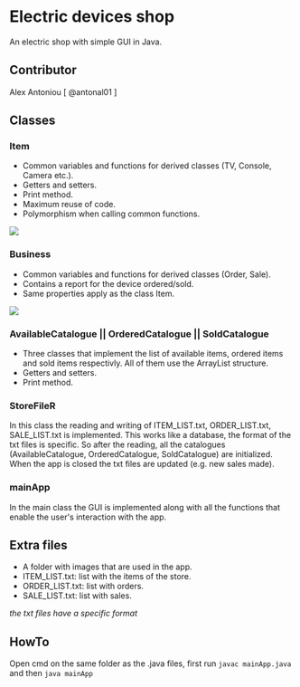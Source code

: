 # Electric devices shop
An electric shop with simple GUI in Java.

## Contributor
Alex Antoniou 
[ @antonal01 ]

## Classes

### Item

* Common variables and functions for derived classes (TV, Console, Camera etc.).
* Getters and setters.
* Print method.
* Maximum reuse of code.
* Polymorphism when calling common functions.

<img src="https://user-images.githubusercontent.com/58492424/93671106-e9ab7880-faa8-11ea-94b8-43ee3af50a67.png">




### Business

* Common variables and functions for derived classes (Order, Sale). 
* Contains a report for the device ordered/sold.
* Same properties apply as the class Item.

<img src="https://user-images.githubusercontent.com/58492424/93671122-0942a100-faa9-11ea-972e-a48a6623dc42.png">




### AvailableCatalogue || OrderedCatalogue || SoldCatalogue

* Three classes that implement the list of available items, ordered items and sold items respectivly. All of them use the ArrayList structure.
* Getters and setters.
* Print method.




### StoreFileR

In this class the reading and writing of ITEM_LIST.txt, ORDER_LIST.txt, SALE_LIST.txt is implemented. This works like a database, the format of the txt files is specific.
So after the reading, all the catalogues (AvailableCatalogue, OrderedCatalogue, SoldCatalogue) are initialized. When the app is closed the txt files are updated (e.g. new sales made).




### mainApp

In the main class the GUI is implemented along with all the functions that enable the user's interaction with the app.




## Extra files

* A folder with images that are used in the app.
* ITEM_LIST.txt: list with the items of the store.
* ORDER_LIST.txt: list with orders.
* SALE_LIST.txt: list with sales.

*the txt files have a specific format*


## HowTo
Open cmd on the same folder as the .java files, first run
`javac mainApp.java` and then `java mainApp`
